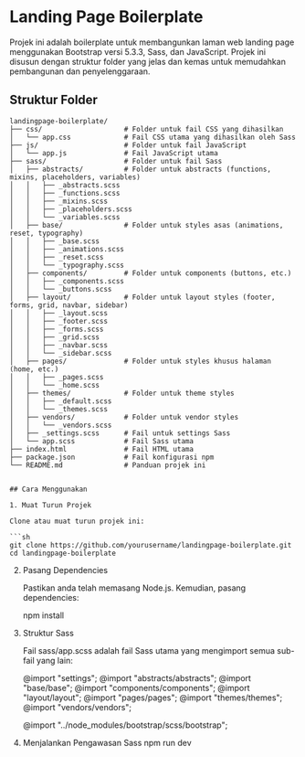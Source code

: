 # Landing Page Boilerplate

Projek ini adalah boilerplate untuk membangunkan laman web landing page menggunakan Bootstrap versi 5.3.3, Sass, dan JavaScript. Projek ini disusun dengan struktur folder yang jelas dan kemas untuk memudahkan pembangunan dan penyelenggaraan.

## Struktur Folder

````plaintext
landingpage-boilerplate/
├── css/                    # Folder untuk fail CSS yang dihasilkan
│   └── app.css             # Fail CSS utama yang dihasilkan oleh Sass
├── js/                     # Folder untuk fail JavaScript
│   └── app.js              # Fail JavaScript utama
├── sass/                   # Folder untuk fail Sass
│   ├── abstracts/          # Folder untuk abstracts (functions, mixins, placeholders, variables)
│   │   ├── _abstracts.scss
│   │   ├── _functions.scss
│   │   ├── _mixins.scss
│   │   ├── _placeholders.scss
│   │   └── _variables.scss
│   ├── base/               # Folder untuk styles asas (animations, reset, typography)
│   │   ├── _base.scss
│   │   ├── _animations.scss
│   │   ├── _reset.scss
│   │   └── _typography.scss
│   ├── components/         # Folder untuk components (buttons, etc.)
│   │   ├── _components.scss
│   │   └── _buttons.scss
│   ├── layout/             # Folder untuk layout styles (footer, forms, grid, navbar, sidebar)
│   │   ├── _layout.scss
│   │   ├── _footer.scss
│   │   ├── _forms.scss
│   │   ├── _grid.scss
│   │   ├── _navbar.scss
│   │   └── _sidebar.scss
│   ├── pages/              # Folder untuk styles khusus halaman (home, etc.)
│   │   ├── _pages.scss
│   │   └── _home.scss
│   ├── themes/             # Folder untuk theme styles
│   │   ├── _default.scss
│   │   └── _themes.scss
│   ├── vendors/            # Folder untuk vendor styles
│   │   └── _vendors.scss
│   ├── _settings.scss      # Fail untuk settings Sass
│   └── app.scss            # Fail Sass utama
├── index.html              # Fail HTML utama
├── package.json            # Fail konfigurasi npm
└── README.md               # Panduan projek ini


## Cara Menggunakan

1. Muat Turun Projek

Clone atau muat turun projek ini:

```sh
git clone https://github.com/yourusername/landingpage-boilerplate.git
cd landingpage-boilerplate
````

2. Pasang Dependencies

   Pastikan anda telah memasang Node.js. Kemudian, pasang dependencies:

   npm install

3. Struktur Sass

   Fail sass/app.scss adalah fail Sass utama yang mengimport semua sub-fail yang lain:

   @import "settings";
   @import "abstracts/abstracts";
   @import "base/base";
   @import "components/components";
   @import "layout/layout";
   @import "pages/pages";
   @import "themes/themes";
   @import "vendors/vendors";

   @import "../node_modules/bootstrap/scss/bootstrap";

4. Menjalankan Pengawasan Sass
   npm run dev
